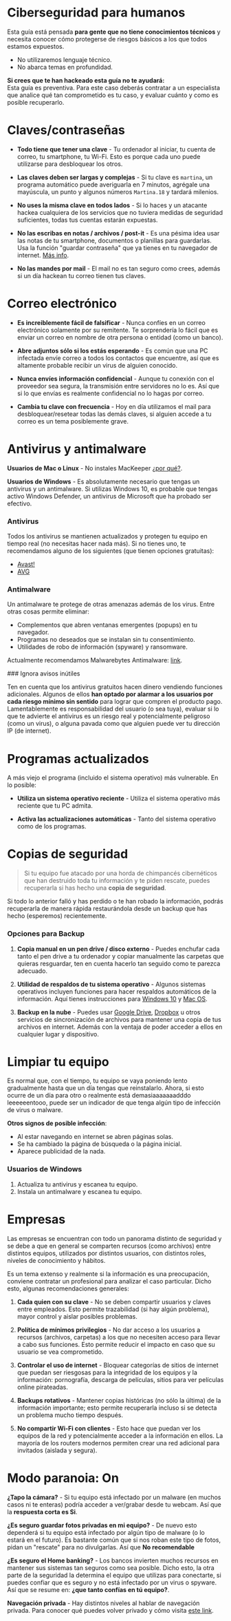 # Ciberseguridad para humanos


Esta guía está pensada **para gente que no tiene conocimientos técnicos** y necesita conocer cómo protegerse de riesgos básicos a los que todos estamos expuestos.

* No utilizaremos lenguaje técnico.
* No abarca temas en profundidad.



<aside class="warning">
<strong>Si crees que te han hackeado esta guía no te ayudará:</strong><br />
Esta guía es preventiva. Para este caso deberás contratar a un especialista que analice qué tan comprometido es tu caso, y evaluar cuánto y como es posible recuperarlo.
</aside>

# Claves/contraseñas

* **Todo tiene que tener una clave** - Tu ordenador al iniciar, tu cuenta de correo, tu smartphone, tu Wi-Fi. Esto es porque cada uno puede utilizarse para desbloquear los otros.

* **Las claves deben ser largas y complejas** - Si tu clave es `martina`, un programa automático puede averiguarla en 7 minutos, agrégale una mayúscula, un punto y algunos números `Martina.18` y tardará milenios.

* **No uses la misma clave en todos lados** - Si lo haces y un atacante hackea cualquiera de los servicios que no tuviera medidas de seguridad suficientes, todas tus cuentas estarán expuestas.

* **No las escribas en notas / archivos / post-it** - Es una pésima idea usar las notas de tu smartphone, documentos o planillas para guardarlas. Usa la función "guardar contraseña" que ya tienes en tu navegador de internet. [Más info](./claves/).

* **No las mandes por mail** - El mail no es tan seguro como crees, además si un día hackean tu correo tienen tus claves.


# Correo electrónico

* **Es increiblemente fácil de falsificar** - Nunca confíes en un correo electrónico solamente por su remitente. Te sorprendería lo fácil que es enviar un correo en nombre de otra persona o entidad (como un banco).

* **Abre adjuntos sólo si los estás esperando** - Es común que una PC infectada envíe correo a todos los contactos que encuentre, así que es altamente probable recibir un virus de alguien conocido.

* **Nunca envíes información confidencial** - Aunque tu conexión con el proveedor sea segura, la transmisión entre servidores no lo es. Así que si lo que envías es realmente confidencial no lo hagas por correo.

* **Cambia tu clave con frecuencia** - Hoy en día utilizamos el mail para desbloquear/resetear todas las demás claves, si alguien accede a tu correo es un tema posiblemente grave.


# Antivirus y antimalware

**Usuarios de Mac o Linux** - No instales MacKeeper [¿por qué?](https://es.wikipedia.org/wiki/MacKeeper).

**Usuarios de Windows** - Es absolutamente necesario que tengas un antivirus y un antimalware. Si utilizas Windows 10, es probable que tengas activo Windows Defender, un antivirus de Microsoft que ha probado ser efectivo.

### Antivirus

Todos los antivirus se mantienen actualizados y protegen tu equipo en tiempo real (no necesitas hacer nada más). Si no tienes uno, te recomendamos alguno de los siguientes (que tienen opciones gratuitas):

* [Avast!](https://www.avast.com/)
* [AVG](https://www.avg.com/)

### Antimalware

Un antimalware te protege de otras amenazas además de los virus. Entre otras cosas permite eliminar:

* Complementos que abren ventanas emergentes (popups) en tu navegador.
* Programas no deseados que se instalan sin tu consentimiento.
* Utilidades de robo de información (spyware) y ransomware.

Actualmente recomendamos Malwarebytes Antimalware: [link](https://es.malwarebytes.com/).

### Ignora avisos inútiles

Ten en cuenta que los antivirus gratuitos hacen dinero vendiendo funciones adicionales. Algunos de ellos **han optado por alarmar a los usuarios por cada riesgo mínimo sin sentido** para lograr que compren el producto pago.<br />Lamentablemente es responsabilidad del usuario (o sea tuya), evaluar si lo que te advierte el antivirus es un riesgo real y potencialmente peligroso (como un virus), o alguna pavada como que alguien puede ver tu dirección IP (de internet).


# Programas actualizados

A más viejo el programa (incluido el sistema operativo) más vulnerable. En lo posible:

* **Utiliza un sistema operativo reciente** - Utiliza el sistema operativo más reciente que tu PC admita.

* **Activa las actualizaciones automáticas** - Tanto del sistema operativo como de los programas.

# Copias de seguridad

> Si tu equipo fue atacado por una horda de chimpancés cibernéticos que han destruido toda tu información y te piden rescate, puedes recuperarla si has hecho una **copia de seguridad**.

Si todo lo anterior falló y has perdido o te han robado la información, podrás recuperarla de manera rápida restaurándola  desde un backup que has hecho (esperemos) recientemente.

### Opciones para Backup

1. **Copia manual en un pen drive / disco externo** - Puedes enchufar cada tanto el pen drive a tu ordenador y copiar manualmente las carpetas que quieras resguardar, ten en cuenta hacerlo tan seguido como te parezca adecuado.

2. **Utilidad de respaldos de tu sistema operativo** - Algunos sistemas operativos incluyen funciones para hacer respaldos automáticos de la información. Aquí tienes instrucciones para [Windows 10](https://support.microsoft.com/es-ar/help/4027408/windows-10-backup-and-restore) y [Mac OS](https://support.apple.com/es-es/HT201250).

3. **Backup en la nube** - Puedes usar [Google Drive](https://drive.google.com/), [Dropbox](https://www.dropbox.com/) u otros servicios de sincronización de archivos para mantener una copia de tus archivos en internet. Además con la ventaja de poder acceder a ellos en cualquier lugar y dispositivo.

# Limpiar tu equipo

Es normal que, con el tiempo, tu equipo se vaya poniendo lento gradualmente hasta que un día tengas que reinstalarlo. Ahora, si esto ocurre de un día para otro o realmente está demasiaaaaaaadddo leeeeeentooo, puede ser un indicador de que tenga algún tipo de infección de virus o malware.

**Otros signos de posible infección**:

* Al estar navegando en internet se abren páginas solas.
* Se ha cambiado la página de búsqueda o la página inicial.
* Aparece publicidad de la nada.

### Usuarios de Windows

1. Actualiza tu antivirus y escanea tu equipo.
2. Instala un antimalware y escanea tu equipo.

# Empresas

Las empresas se encuentran con todo un panorama distinto de seguridad y se debe a que en general se comparten recursos (como archivos) entre distintos equipos, utilizados por distintos usuarios, con distintos roles, niveles de conocimiento y hábitos.

Es un tema extenso y realmente si la información es una preocupación, conviene contratar un profesional para analizar el caso particular. Dicho esto, algunas recomendaciones generales:

1. **Cada quien con su clave** - No se deben compartir usuarios y claves entre empleados. Esto permite trazabilidad (si hay algún problema), mayor control y aislar posibles problemas.

2. **Política de mínimos privilegios** - No dar acceso a los usuarios a recursos (archivos, carpetas) a los que no necesiten acceso para llevar a cabo sus funciones. Esto permite reducir el impacto en caso que su usuario se vea comprometido.

3. **Controlar el uso de internet** - Bloquear categorías de sitios de internet que puedan ser riesgosas para la integridad de los equipos y la información: pornografía, descarga de películas, sitios para ver películas online pirateadas.

4. **Backups rotativos** - Mantener copias históricas (no sólo la última) de la información importante; esto permite recuperarla incluso si se detecta un problema mucho tiempo después.

5. **No compartir Wi-Fi con clientes** - Esto hace que puedan ver los equipos de la red y potencialmente acceder a la información en ellos. La mayoría de los routers modernos permiten crear una red adicional para invitados (aislada y segura).

# Modo paranoia: On

**¿Tapo la cámara?** - Si tu equipo está infectado por un malware (en muchos casos ni te enteras) podría acceder a ver/grabar desde tu webcam. Así que la **respuesta corta es Si**.

**¿Es seguro guardar fotos privadas en mi equipo?** - De nuevo esto dependerá si tu equipo está infectado por algún tipo de malware (o lo estará en el futuro). Es bastante común que si nos roban este tipo de fotos, pidan un "rescate" para no divulgarlas. Así que **No recomendable**

**¿Es seguro el Home banking?** - Los bancos invierten muchos recursos en mantener sus sistemas tan seguros como sea posible. Dicho esto, la otra parte de la seguridad la determina el equipo que utilizas para conectarte, si puedes confiar que es seguro y no está infectado por un virus o spyware. <br />Así que se resume en: **¿que tanto confías en tú equipo?**.

**Navegación privada** - Hay distintos niveles al hablar de navegación privada. Para conocer qué puedes volver privado y cómo visita [este link](./navegacion-privada/).
